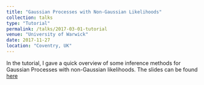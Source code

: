 ```yaml
---
title: "Gaussian Processes with Non-Gaussian Likelihoods"
collection: talks
type: "Tutorial"
permalink: /talks/2017-03-01-tutorial
venue: "University of Warwick"
date: 2017-11-27
location: "Coventry, UK"
---
```


In the tutorial, I gave a quick overview of some inference methods for Gaussian
Processes with non-Gaussian likelihoods. The slides can be found
[here](https://github.com/aboustati/aboustati.github.io/blob/master/files/gp-non-gaussian-likelihood.pdf)
